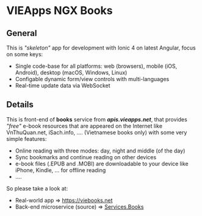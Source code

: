 # VIEApps NGX Books

## General

This is *"skeleton"* app for development with Ionic 4 on latest Angular, focus on some keys:

- Single code-base for all platforms: web (browsers), mobile (iOS, Android), desktop (macOS, Windows, Linux)
- Configable dynamic form/view controls with multi-languages
- Real-time update data via WebSocket

## Details

This is front-end of **books** service from ***apis.vieapps.net***, that provides *"free"* e-book resources that are appeared on the Internet like VnThuQuan.net, iSach.info, .... (Vietnamese books only) with some very simple features:

- Online reading with three modes: day, night and middle (of the day)
- Sync bookmarks and continue reading on other devices
- e-book files (.EPUB and .MOBI) are downloadable to your device like iPhone, Kindle, ... for offline reading
- ....

So please take a look at:
- Real-world app => https://viebooks.net
- Back-end microservice (source) => [Services.Books](https://github.com/vieapps/Services.Books)
